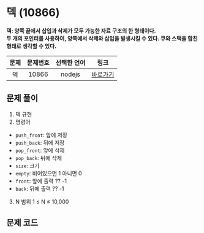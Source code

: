 # 덱 (10866)
**덱: 양쪽 끝에서 삽입과 삭제가 모두 가능한 자료 구조의 한 형태이다.   
두 개의 포인터를 사용하여, 양쪽에서 삭제와 삽입을 발생시킬 수 있다. 큐와 스택을 합친 형태로 생각할 수 있다.**

|문제|문제번호|선택한 언어|링크|
|:---:|:---:|:---:|:---:|
|덱|10866|nodejs|[바로가기](https://www.acmicpc.net/problem/10866)|

## 문제 풀이
1. 덱 규현
2. 명령어
  - `push_front`: 앞에 저장
  - `push_back`:  뒤에 저장
  - `pop_front`:  앞에 삭제
  - `pop_back`:  뒤에 삭제
  - `size`:  크기
  - `empty`:  비어있으면 1 아니면 0
  - `front`: 앞에 출력 ?? -1
  - `back`:  뒤에 출력 ?? -1
3. N 범위 1 ≤ N ≤ 10,000

## 문제 코드